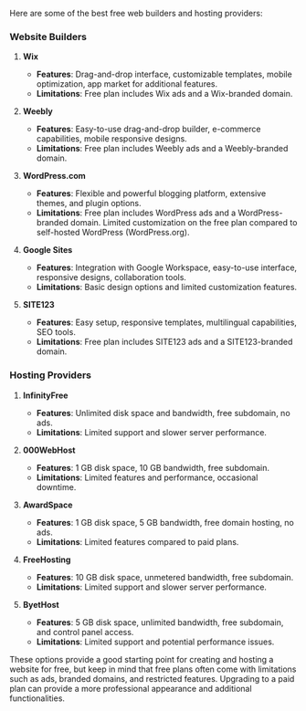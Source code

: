 Here are some of the best free web builders and hosting providers:

### Website Builders
1. **Wix**
   - **Features**: Drag-and-drop interface, customizable templates, mobile optimization, app market for additional features.
   - **Limitations**: Free plan includes Wix ads and a Wix-branded domain.
   
2. **Weebly**
   - **Features**: Easy-to-use drag-and-drop builder, e-commerce capabilities, mobile responsive designs.
   - **Limitations**: Free plan includes Weebly ads and a Weebly-branded domain.
   
3. **WordPress.com**
   - **Features**: Flexible and powerful blogging platform, extensive themes, and plugin options.
   - **Limitations**: Free plan includes WordPress ads and a WordPress-branded domain. Limited customization on the free plan compared to self-hosted WordPress (WordPress.org).
   
4. **Google Sites**
   - **Features**: Integration with Google Workspace, easy-to-use interface, responsive designs, collaboration tools.
   - **Limitations**: Basic design options and limited customization features.

5. **SITE123**
   - **Features**: Easy setup, responsive templates, multilingual capabilities, SEO tools.
   - **Limitations**: Free plan includes SITE123 ads and a SITE123-branded domain.

### Hosting Providers
1. **InfinityFree**
   - **Features**: Unlimited disk space and bandwidth, free subdomain, no ads.
   - **Limitations**: Limited support and slower server performance.

2. **000WebHost**
   - **Features**: 1 GB disk space, 10 GB bandwidth, free subdomain.
   - **Limitations**: Limited features and performance, occasional downtime.
   
3. **AwardSpace**
   - **Features**: 1 GB disk space, 5 GB bandwidth, free domain hosting, no ads.
   - **Limitations**: Limited features compared to paid plans.

4. **FreeHosting**
   - **Features**: 10 GB disk space, unmetered bandwidth, free subdomain.
   - **Limitations**: Limited support and slower server performance.

5. **ByetHost**
   - **Features**: 5 GB disk space, unlimited bandwidth, free subdomain, and control panel access.
   - **Limitations**: Limited support and potential performance issues.

These options provide a good starting point for creating and hosting a website for free, but keep in mind that free plans often come with limitations such as ads, branded domains, and restricted features. Upgrading to a paid plan can provide a more professional appearance and additional functionalities.
